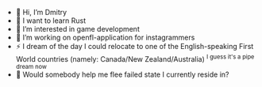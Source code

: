 - 👋 Hi, I’m Dmitry
- 🌱 I want to learn Rust
- 👀 I’m interested in game development
- 🔭 I’m working on openfl-application for instagrammers
- ⚡ I dream of the day I could relocate to one of the English-speaking First World countries (namely: Canada/New Zealand/Australia) <sup>I guess it's a pipe dream now</sup>
- 🙏 Would somebody help me flee failed state I currently reside in?
<!--
- 💞️ I’m looking to collaborate on ...
- 📫 How to reach me ...
-->
